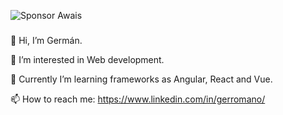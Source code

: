 ![Sponsor Awais](https://wallpaperaccess.com/full/2525117.jpg)


### 
👋 Hi, I’m Germán.

👀 I’m interested in Web development.

🌱 Currently I’m learning frameworks as
 Angular, React and Vue.
  
📫 How to reach me:
    https://www.linkedin.com/in/gerromano/
